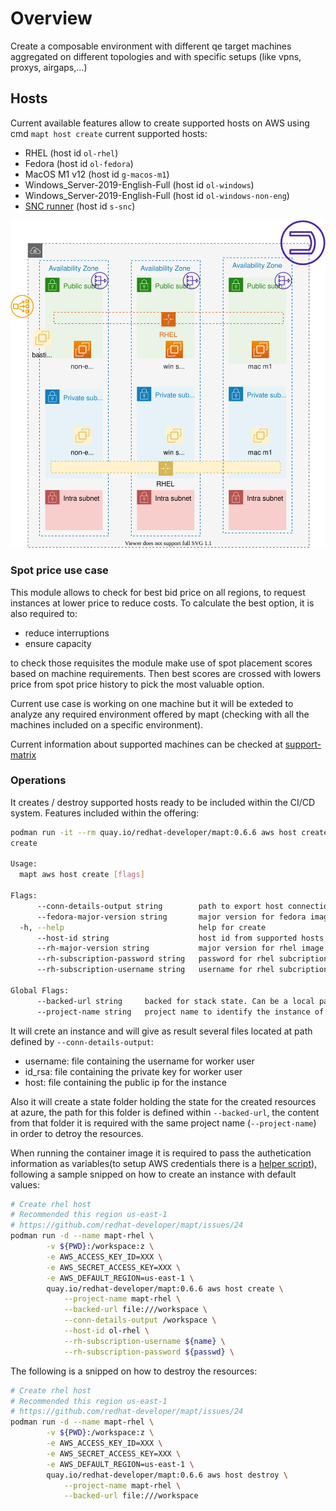 # Overview

Create a composable environment with different qe target machines aggregated on different topologies and with specific setups (like vpns, proxys, airgaps,...)

## Hosts

Current available features allow to create supported hosts on AWS using cmd `mapt host create` current supported hosts:

* RHEL (host id `ol-rhel`)
* Fedora (host id `ol-fedora`)
* MacOS M1 v12 (host id `g-macos-m1`)
* Windows_Server-2019-English-Full (host id `ol-windows`)
* Windows_Server-2019-English-Full (host id `ol-windows-non-eng`)
* [SNC runner](https://github.com/crc-org/snc)  (host id `s-snc`)

![Environment](./diagrams/base.svg)

### Spot price use case

This module allows to check for best bid price on all regions, to request instances at lower price to reduce costs. To calculate the best option, it is also required to:  

* reduce interruptions
* ensure capacity

to check those requisites the module make use of spot placement scores based on machine requirements. Then best scores are crossed with lowers price from spot price history to pick the most valuable option.

Current use case is working on one machine but it will be exteded to analyze any required environment offered by mapt (checking with all the machines included on a specific environment).

Current information about supported machines can be checked at [support-matrix](./../pkg/infra/aws/support-matrix/matrix.go)

### Operations

It creates / destroy supported hosts ready to be included within the CI/CD system. Features included within the offering:

```bash
podman run -it --rm quay.io/redhat-developer/mapt:0.6.6 aws host create -h
create

Usage:
  mapt aws host create [flags]

Flags:
      --conn-details-output string        path to export host connection information (host, username and privateKey)
      --fedora-major-version string       major version for fedora image 36, 37 (default "37")
  -h, --help                              help for create
      --host-id string                    host id from supported hosts list
      --rh-major-version string           major version for rhel image 7, 8 or 9 (default "8")
      --rh-subscription-password string   password for rhel subcription
      --rh-subscription-username string   username for rhel subcription

Global Flags:
      --backed-url string     backed for stack state. Can be a local path with format file:///path/subpath or s3 s3://existing-bucket
      --project-name string   project name to identify the instance of the stack
```

It will crete an instance and will give as result several files located at path defined by `--conn-details-output`:

* username: file containing the username for worker user
* id_rsa: file containing the private key for worker user
* host: file containing the public ip for the instance  

Also it will create a state folder holding the state for the created resources at azure, the path for this folder is defined within `--backed-url`, the content from that folder it is required with the same project name (`--project-name`) in order to detroy the resources.

When running the container image it is required to pass the authetication information as variables(to setup AWS credentials there is a [helper script](./../hacks/aws_setup.sh)), following a sample snipped on how to create an instance with default values:  

```bash
# Create rhel host
# Recommended this region us-east-1
# https://github.com/redhat-developer/mapt/issues/24
podman run -d --name mapt-rhel \
        -v ${PWD}:/workspace:z \
        -e AWS_ACCESS_KEY_ID=XXX \
        -e AWS_SECRET_ACCESS_KEY=XXX \
        -e AWS_DEFAULT_REGION=us-east-1 \
        quay.io/redhat-developer/mapt:0.6.6 aws host create \
            --project-name mapt-rhel \
            --backed-url file:///workspace \
            --conn-details-output /workspace \
            --host-id ol-rhel \
            --rh-subscription-username ${name} \
            --rh-subscription-password ${passwd} \
```

The following is a snipped on how to destroy the resources:

```bash
# Create rhel host
# Recommended this region us-east-1
# https://github.com/redhat-developer/mapt/issues/24
podman run -d --name mapt-rhel \
        -v ${PWD}:/workspace:z \
        -e AWS_ACCESS_KEY_ID=XXX \
        -e AWS_SECRET_ACCESS_KEY=XXX \
        -e AWS_DEFAULT_REGION=us-east-1 \
        quay.io/redhat-developer/mapt:0.6.6 aws host destroy \
            --project-name mapt-rhel \
            --backed-url file:///workspace 
```
